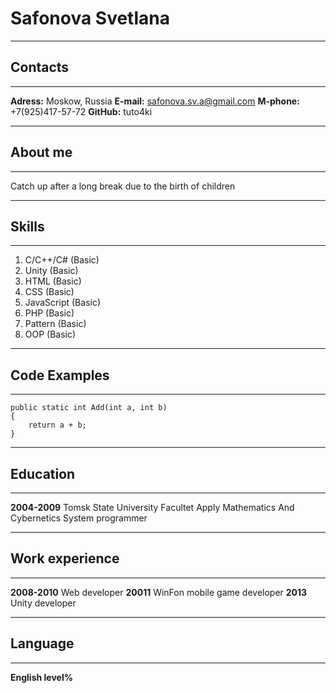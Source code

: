 # Safonova Svetlana
****
## Contacts
****
**Adress:** Moskow, Russia
**E-mail:** safonova.sv.a@gmail.com
**M-phone:** +7(925)417-57-72
**GitHub:** tuto4ki
****
## About me
****
Catch up after a long break due to the birth of children
****
## Skills
****
1. C/C++/C# (Basic)
2. Unity (Basic)
3. HTML (Basic)
4. CSS (Basic)
5. JavaScript (Basic)
6. PHP (Basic)
7. Pattern (Basic)
8. OOP (Basic)
****
## Code Examples
****
```
public static int Add(int a, int b)
{
    return a + b;
}
```
****
## Education
****
**2004-2009** Tomsk State University Facultet Apply Mathematics And Cybernetics
System programmer
****
## Work experience
****
**2008-2010** Web developer
**20011** WinFon mobile game developer
**2013** Unity developer
****
## Language
****
**English level%**